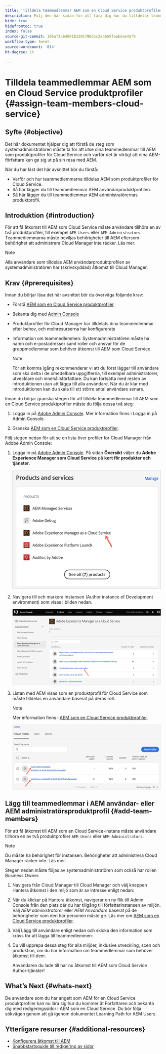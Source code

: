 ```yaml
---
title: 'Tilldela teammedlemmar AEM som en Cloud Service produktprofiler '
description: Följ den här sidan för att lära dig hur du tilldelar teammedlemmar till AEM som en Cloud Service produktprofiler
hide: true
hidefromtoc: true
index: false
source-git-commit: 196af2ab4801b12017063bc2aab59faabdae45f9
workflow-type: tm+mt
source-wordcount: '814'
ht-degree: 1%

---
```



# Tilldela teammedlemmar AEM som en Cloud Service produktprofiler {#assign-team-members-cloud-service}

## Syfte {#objective}

Det här dokumentet hjälper dig att förstå de steg som systemadministratören måste ta för att utse dina teammedlemmar till AEM som produktprofiler för Cloud Service och varför det är viktigt att dina AEM-författare kan ge sig ut på sin resa med AEM.

När du har läst det här avsnittet bör du förstå:

* Varför och hur teammedlemmarna tilldelas AEM som produktprofiler för Cloud Service.
* Så här lägger du till teammedlemmar AEM användarproduktprofilen.
* Så här lägger du till teammedlemmar AEM administratörernas produktprofil.


## Introduktion {#introduction}

För att få åtkomst till AEM som Cloud Service måste användare tillhöra en av två produktprofiler, till exempel `AEM Users` eller `AEM Administrators`. Teammedlemmarna måste beviljas behörigheter till AEM eftersom behörighet att administrera Cloud Manager inte räcker. Läs mer.

>[!NOTE]
>Alla användare som tilldelas AEM användarproduktprofilen av systemadministratören har (skrivskyddad) åtkomst till Cloud Manager.

## Krav {#prerequisites}

Innan du börjar läsa det här avsnittet bör du överväga följande krav:

* Förstå [AEM som en Cloud Service produktprofiler](https://experienceleague.adobe.com/docs/experience-manager-cloud-service/onboarding/onboarding-concepts/aem-cs-team-product-profiles.html?lang=en#aem-product-profiles)
* Bekanta dig med [Admin Console](https://experienceleague.adobe.com/docs/experience-manager-cloud-service/onboarding/onboarding-concepts/admin-console.html?lang=en)
* Produktprofiler för Cloud Manager har tilldelats dina teammedlemmar efter behov, och molnresurserna har konfigurerats
* Information om teammedlemmen: Systemadministratören måste ha namn och e-postadresser samt roller och ansvar för de gruppmedlemmar som behöver åtkomst till AEM som Cloud Service.

   >[!NOTE]
   >För att komma igång rekommenderar vi att du först lägger till användare som ska delta i de omedelbara uppgifterna, till exempel administratörer, utvecklare och innehållsförfattare. Du kan fortsätta med resten av introduktionen utan att lägga till alla användare. När du är klar med introduktionen kan du skala till ett större antal användare senare.

Innan du börjar granska stegen för att tilldela teammedlemmar till AEM som en Cloud Service produktprofiler måste du följa dessa två steg:

1. Logga in på [Adobe Admin Console](https://experienceleague.adobe.com/docs/experience-manager-cloud-service/onboarding/onboarding-concepts/admin-console.html?lang=en). Mer information finns i Logga in på Admin Console.

1. Granska [AEM som en Cloud Service produktprofiler](https://experienceleague.adobe.com/docs/experience-manager-cloud-service/onboarding/onboarding-concepts/aem-cs-team-product-profiles.html?lang=en#aem-product-profiles).

Följ stegen nedan för att se en lista över profiler för Cloud Manager från Adobe Admin Console:

1. Logga in på [Adobe Admin Console](https://adminconsole.adobe.com/). På sidan **Översikt** väljer du **Adobe Experience Manager som Cloud Service** på **kort för produkter och tjänster**.

   ![](/help/onboarding/onboarding-journey/assets/assign-team1.png)

1. Navigera till och markera instansen (Author instance of Development environment) som visas i bilden nedan.

   ![](/help/onboarding/onboarding-journey/assets/cloud-profiles-1.png)


1. Listan med AEM visas som en produktprofil för Cloud Service som måste tilldelas en användare baserat på deras roll.

   >[!NOTE]
   >Mer information finns i [AEM som en Cloud Service produktprofiler](https://experienceleague.adobe.com/docs/experience-manager-cloud-service/onboarding/onboarding-concepts/aem-cs-team-product-profiles.html?lang=en#aem-product-profiles).

   ![](/help/onboarding/onboarding-journey/assets/cloud-profiles-2.png)


## Lägg till teammedlemmar i AEM användar- eller AEM administratörsproduktprofil {#add-team-members}

För att få åtkomst till AEM som en Cloud Service-instans måste användare tillhöra en av två produktprofiler `AEM Users` eller `AEM Administrators`.

>[!NOTE]
>Du måste ha behörighet för instansen. Behörigheter att administrera Cloud Manager räcker inte. Läs mer.

Stegen nedan måste följas av systemadministratören som också har rollen Business Owner.

1. Navigera från Cloud Manager till Cloud Manager och välj knappen Hantera åtkomst i den miljö som är av intresse enligt nedan:

1. När du klickar på Hantera åtkomst, navigerar en ny flik till Admin Console från den plats där du har tillgång till författarinstansen av miljön. Välj *AEM administratörer* eller *AEM Användare* baserat på de behörigheter som den här personen måste ge. Läs mer om [AEM som en Cloud Service produktprofiler](https://experienceleague.adobe.com/docs/experience-manager-cloud-service/onboarding/onboarding-concepts/aem-cs-team-product-profiles.html?lang=en#aem-product-profiles).

1. Välj Lägg till användare enligt nedan och skicka den information som krävs för att lägga till teammedlemmen:


1. Du vill upprepa dessa steg för alla miljöer, inklusive utveckling, scen och produktion, om du har information om teammedlemmar som behöver åtkomst till dem.

   Användaren du lade till har nu åtkomst till AEM som Cloud Service Author-tjänster!


## What’s Next {#whats-next}

De användare som du har angett som AEM för en Cloud Service produktprofiler kan nu lära sig hur du kommer åt Författaren och bekanta dig med redigeringssidor i AEM som en Cloud Service. Du bör följa sökvägen genom att gå igenom dokumentet Learning Path for AEM Users.

## Ytterligare resurser {#additional-resources}

* [Konfigurera åtkomst till AEM](https://experienceleague.adobe.com/docs/experience-manager-learn/cloud-service/accessing/walk-through.html?lang=en)
* [Snabbstartsguide till redigering av sidor](https://experienceleague.adobe.com/docs/experience-manager-cloud-service/sites/authoring/getting-started/quick-start.html?lang=en)
